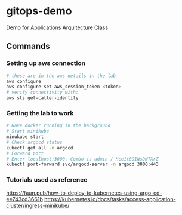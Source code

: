 # gitops-demo
Demo for Applications Arquitecture Class

## Commands

### Setting up aws connection

```bash
# these are in the aws details in the lab
aws configure
aws configure set aws_session_token <token>
# verify connectivity with:
aws sts get-caller-identity
```

### Getting the lab to work

```bash
# Have docker running in the background
# Start minikube
minukube start
# Check argocd status
kubectl get all -n argocd
# Forward port
# Enter localhost:3000. Combo is admin / Hce1t8O1NsDNTXrZ
kubectl port-forward svc/argocd-server -n argocd 3000:443
```

### Tutorials used as reference

https://faun.pub/how-to-deploy-to-kubernetes-using-argo-cd-ee743cd3661b
https://kubernetes.io/docs/tasks/access-application-cluster/ingress-minikube/


